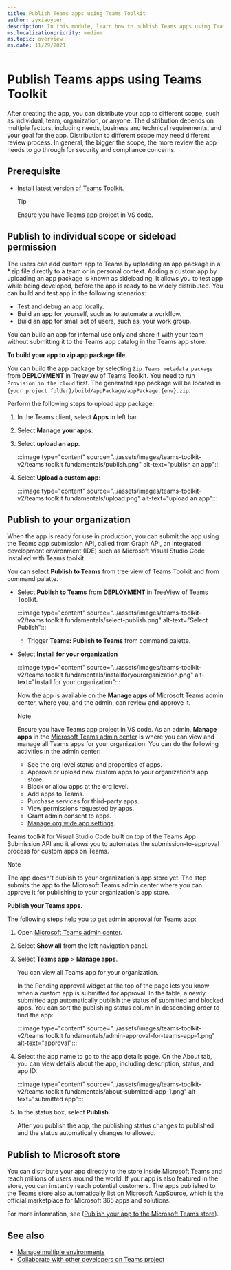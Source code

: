 ```yaml
---
title: Publish Teams apps using Teams Toolkit
author: zyxiaoyuer
description: In this module, learn how to publish Teams apps using Teams Toolkit and publish to individual scope or sideload permission
ms.localizationpriority: medium
ms.topic: overview
ms.date: 11/29/2021
---
```



# Publish Teams apps using Teams Toolkit

After creating the app, you can distribute your app to different scope, such as individual, team, organization, or anyone. The distribution depends on multiple factors, including needs, business and technical requirements, and your goal for the app. Distribution to different scope may need different review process. In general, the bigger the scope, the more review the app needs to go through for security and compliance concerns.

## Prerequisite

* [Install latest version of Teams Toolkit](https://marketplace.visualstudio.com/items?itemName=TeamsDevApp.ms-teams-vscode-extension).

  > [!TIP]
  > Ensure you have Teams app project in VS code.

## Publish to individual scope or sideload permission

The users can add custom app to Teams by uploading an app package in a *.zip file directly to a team or in personal context. Adding a custom app by uploading an app package is known as sideloading. It allows you to test app while being developed, before the app is ready to be widely distributed. You can build and test app in the following scenarios:

* Test and debug an app locally.
* Build an app for yourself, such as to automate a workflow.
* Build an app for small set of users, such as, your work group.

You can build an app for internal use only and share it with your team without submitting it to the Teams app catalog in the Teams app store.

**To build your app to zip app package file.**

You can build the app package by selecting `Zip Teams metadata package` from **DEPLOYMENT** in Treeview of Teams Toolkit. You need to run `Provision in the cloud` first. The generated app package will be located in `{your project folder}/build/appPackage/appPackage.{env}.zip`.

Perform the following steps to upload app package:

1. In the Teams client, select **Apps** in left bar.
2. Select **Manage your apps**.
3. Select **upload an app**.

   :::image type="content" source="../assets/images/teams-toolkit-v2/teams toolkit fundamentals/publish.png" alt-text="publish an app":::

4. Select **Upload a custom app**:

   :::image type="content" source="../assets/images/teams-toolkit-v2/teams toolkit fundamentals/upload.png" alt-text="upload an app":::

## Publish to your organization

When the app is ready for use in production, you can submit the app using the Teams app submission API, called from Graph API, an integrated development environment (IDE) such as Microsoft Visual Studio Code installed with Teams toolkit.

You can select **Publish to Teams** from tree view of Teams Toolkit and from command palatte.

* Select **Publish to Teams** from **DEPLOYMENT** in TreeView of Teams Toolkit.

  :::image type="content" source="../assets/images/teams-toolkit-v2/teams toolkit fundamentals/select-publish.png" alt-text="Select Publish":::

  * Trigger **Teams: Publish to Teams** from command palette.

* Select **Install for your organization**

  :::image type="content" source="../assets/images/teams-toolkit-v2/teams toolkit fundamentals/installforyourorganization.png" alt-text="Install for your organization":::

  Now the app is available on the **Manage apps** of Microsoft Teams admin center, where you, and the admin, can review and approve it.

  > [!NOTE]
  > Ensure you have Teams app project in VS code. As an admin, **Manage apps** in the [Microsoft Teams admin center](https://admin.teams.microsoft.com/policies/manage-apps) is where you can view and manage all Teams apps for your organization. You can do the following activities in the admin center:
  >
  > * See the org level status and properties of apps.
  > * Approve or upload new custom apps to your organization's app store.
  > * Block or allow apps at the org level.
  > * Add apps to Teams.
  > * Purchase services for third-party apps.
  > * View permissions requested by apps.
  > * Grant admin consent to apps.
  > * [Manage org wide app settings](https://admin.teams.microsoft.com/policies/manage-apps).

Teams toolkit for Visual Studio Code built on top of the Teams App Submission API and it allows you to automates the submission-to-approval process for custom apps on Teams.

> [!NOTE]
> The app doesn't publish to your organization's app store yet. The step submits the app to the Microsoft Teams admin center where you can approve it for publishing to your organization's app store.

  **Publish your Teams apps.**

  The following steps help you to get admin approval for Teams app:

1. Open [Microsoft Teams admin center](https://admin.teams.microsoft.com/policies/manage-apps).

1. Select **Show all** from the left navigation panel.

1. Select **Teams app** > **Manage apps**.

   You can view all Teams app for your organization.

   In the Pending approval widget at the top of the page lets you know when a custom app is submitted for approval. In the table, a newly submitted app automatically publish the status of submitted and blocked apps. You can sort the publishing status column in descending order to find the app:

   :::image type="content" source="../assets/images/teams-toolkit-v2/teams toolkit fundamentals/admin-approval-for-teams-app-1.png" alt-text="approval":::

1. Select the app name to go to the app details page. On the About tab, you can view details about the app, including description, status, and app ID:

   :::image type="content" source="../assets/images/teams-toolkit-v2/teams toolkit fundamentals/about-submitted-app-1.png" alt-text="submitted app":::

1. In the status box, select **Publish**.

   After you publish the app, the publishing status changes to published and the status automatically changes to allowed.

## Publish to Microsoft store

You can distribute your app directly to the store inside Microsoft Teams and reach millions of users around the world. If your app is also featured in the store, you can instantly reach potential customers. The apps published to the Teams store also automatically list on Microsoft AppSource, which is the official marketplace for Microsoft 365 apps and solutions.

For more information, see ([Publish your app to the Microsoft Teams store](../concepts/deploy-and-publish/appsource/publish.md#publish-your-app-to-the-microsoft-teams-store)).

## See also

* [Manage multiple environments](TeamsFx-multi-env.md)
* [Collaborate with other developers on Teams project](TeamsFx-collaboration.md)
